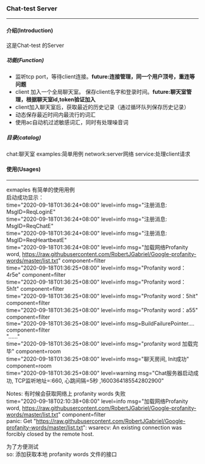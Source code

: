 ### Chat-test Server
* * * * 
#### 介绍(Introduction)
这是Chat-test 的Server
##### 功能(Function)

* 监听tcp port，等待client连接。**future:连接管理，同一个用户顶号，重连等问题**
* client 加入一个全局聊天室。 保存client名字和登录时间。**future:聊天室管理，根据聊天室id,token验证加入**
* client加入聊天室后，获取最近的历史记录（通过循环队列保存历史记录）
* 动态保存最近时间内最流行的词汇 
* 使用ac自动机过滤敏感词汇，同时有处理噪音词

##### 目录(catalog)
chat:聊天室
examples:简单用例
network:server网络
service:处理client请求

#### 使用(Usages)
* * * *
exmaples 有简单的使用用例  
启动成功显示：  
time="2020-09-18T01:36:24+08:00" level=info msg="注册消息: MsgID=ReqLoginE"  
time="2020-09-18T01:36:24+08:00" level=info msg="注册消息: MsgID=ReqChatE"  
time="2020-09-18T01:36:24+08:00" level=info msg="注册消息: MsgID=ReqHeartbeatE"  
time="2020-09-18T01:36:24+08:00" level=info msg="加载网络Profanity word, https://raw.githubusercontent.com/RobertJGabriel/Google-profanity-words/master/list.txt"   component=filter  
time="2020-09-18T01:36:25+08:00" level=info msg="Profanity word：4r5e" component=filter  
time="2020-09-18T01:36:25+08:00" level=info msg="Profanity word：5h1t" component=filter  
time="2020-09-18T01:36:25+08:00" level=info msg="Profanity word：5hit" component=filter  
time="2020-09-18T01:36:25+08:00" level=info msg="Profanity word：a55" component=filter  
time="2020-09-18T01:36:25+08:00" level=info msg=BuildFailurePointer.... component=filter  
"......"    
time="2020-09-18T01:36:25+08:00" level=info msg="profanity word 加载完毕" component=room  
time="2020-09-18T01:36:25+08:00" level=info msg="聊天房间, Init成功" component=room  
time="2020-09-18T01:36:25+08:00" level=warning msg="Chat服务器启动成功, TCP监听地址=:660, 心跳间隔=5秒 ,1600364185542802900"  

Notes: 有时候会获取网络上 profanity words 失败  
time="2020-09-18T02:10:38+08:00" level=info msg="加载网络Profanity word, https://raw.githubusercontent.com/RobertJGabriel/Google-profanity-words/master/list.txt" component=filter  
panic: Get "https://raw.githubusercontent.com/RobertJGabriel/Google-profanity-words/master/list.txt": wsarecv: An existing connection was forcibly closed by the remote host.

为了方便测试  
so: 添加获取本地 profanity words 文件的接口 